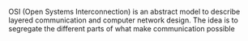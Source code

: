 OSI (Open Systems Interconnection) is an abstract model to describe layered communication and computer network design. The idea is to segregate the different parts of what make communication possible
